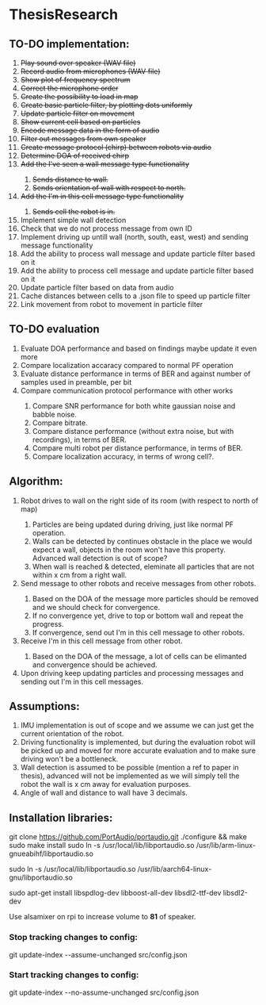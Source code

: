 # ThesisResearch

## TO-DO implementation:

<ol>
  <li><s>Play sound over speaker (WAV file)</s></li>
  <li><s>Record audio from microphones (WAV file)</s></li>
  <li><s>Show plot of frequency spectrum</s></li>
  <li><s>Correct the microphone order</s></li>
  <li><s>Create the possibility to load in map</s></li>
  <li><s>Create basic particle filter, by plotting dots uniformly</s></li>
  <li><s>Update particle filter on movement</s></li>
  <li><s>Show current cell based on particles</s></li>
  <li><s>Encode message data in the form of audio</s></li>
  <li><s>Filter out messages from own speaker</s></li>
  <li><s>Create message protocol (chirp) between robots via audio</s></li>
  <li><s>Determine DOA of received chirp</s></li>
  <li><s>Add the I've seen a wall message type functionality</s></li>
  <ol type="1">
      <li><s>Sends distance to wall.</s></li>
      <li><s>Sends orientation of wall with respect to north.</s></li>
  </ol>
  <li><s>Add the I'm in this cell message type functionality</s></li>
   <ol type="1">
      <li><s>Sends cell the robot is in.</s></li>
  </ol>
  <li>Implement simple wall detection</li>
  <li>Check that we do not process message from own ID</li>
  <li>Implement driving up untill wall (north, south, east, west) and sending message functionality</li>
  <li>Add the ability to process wall message and update particle filter based on it</li>
  <li>Add the ability to process cell message and update particle filter based on it</li>
  <li>Update particle filter based on data from audio</li>
  <li>Cache distances between cells to a .json file to speed up particle filter</li>
  <li>Link movement from robot to movement in particle filter</li>
</ol>

## TO-DO evaluation
<ol>
  <li>Evaluate DOA performance and based on findings maybe update it even more</li>
  <li>Compare localization accaracy compared to normal PF operation</li>
  <li>Evaluate distance performance in terms of BER and against number of samples used in preamble, per bit</li>
  <li>Compare communication protocol performance with other works</li>
   <ol type="1">
      <li>Compare SNR performance for both white gaussian noise and babble noise.</li>
      <li>Compare bitrate.</li>
      <li>Compare distance performance (without extra noise, but with recordings), in terms of BER.</li>
      <li>Compare multi robot per distance performance, in terms of BER.</li>
      <li>Compare localization accuracy, in terms of wrong cell?.</li>
    </ol>
</ol>

## Algorithm:
<ol>
  <li>Robot drives to wall on the right side of its room (with respect to north of map)</li>
    <ol type="1">
      <li>Particles are being updated during driving, just like normal PF operation.</li>
      <li>Walls can be detected by continues obstacle in the place we would expect a wall, objects in the room won't have this property. Advanced wall detection is out of scope?</li>
      <li>When wall is reached & detected, eleminate all particles that are not within x cm from a right wall.</li>
    </ol>
  <li>Send message to other robots and receive messages from other robots.</li>
  <ol type="1">
      <li>Based on the DOA of the message more particles should be removed and we should check for convergence.</li>
      <li>If no convergence yet, drive to top or bottom wall and repeat the progress.</li>
      <li>If convergence, send out I'm in this cell message to other robots.</li>
  </ol>
  <li>Receive I'm in this cell message from other robot.</li>
  <ol type="1">
      <li>Based on the DOA of the message, a lot of cells can be elimanted and convergence should be achieved.</li>
  </ol>
  <li>Upon driving keep updating particles and processing messages and sending out I'm in this cell messages.</li>
</ol>

## Assumptions:
<ol>
  <li>IMU implementation is out of scope and we assume we can just get the current orientation of the robot.</li>
  <li>Driving functionality is implemented, but during the evaluation robot will be picked up and moved for more accurate evaluation and to make sure driving won't be a bottleneck.</li>
  <li>Wall detection is assumed to be possible (mention a ref to paper in thesis), advanced will not be implemented as we will simply tell the robot the wall is x cm away for evaluation purposes.</li>
  <li>Angle of wall and distance to wall have 3 decimals.</li>
</ol>


## Installation libraries:
git clone https://github.com/PortAudio/portaudio.git
./configure && make
sudo make install
sudo ln -s /usr/local/lib/libportaudio.so /usr/lib/arm-linux-gnueabihf/libportaudio.so

sudo ln -s /usr/local/lib/libportaudio.so /usr/lib/aarch64-linux-gnu/libportaudio.so

sudo apt-get install libspdlog-dev libboost-all-dev libsdl2-ttf-dev libsdl2-dev

Use alsamixer on rpi to increase volume to <b>81</b> of speaker.

### Stop tracking changes to config:
git update-index --assume-unchanged src/config.json

### Start tracking changes to config:
git update-index --no-assume-unchanged src/config.json